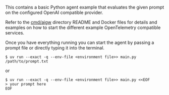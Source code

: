 This contains a basic Python agent example that evaluates the given prompt on the configured
OpenAI compatible provider.

Refer to the [cmd/aigw](../../cmd/aigw) directory README and Docker files for details and examples on
how to start the different example OpenTelemetry compatible services.

Once you have everything running you can start the agent by passing a prompt file or directly typing it
into the terminal.

```shell
$ uv run --exact -q --env-file <environment file>> main.py /path/to/prompt.txt
```

or

```shell
$ uv run --exact -q --env-file <environment file>> main.py <<EOF
> your prompt here
EOF
```
